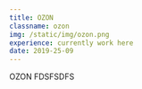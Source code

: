 ```yaml
---
title: OZON
classname: ozon
img: /static/img/ozon.png
experience: currently work here
date: 2019-25-09
---
```

OZON FDSFSDFS

